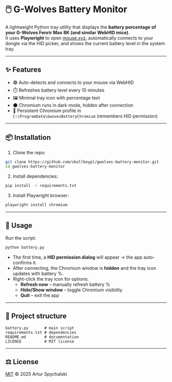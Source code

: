 # 🖱️ G-Wolves Battery Monitor

A lightweight Python tray utility that displays the **battery percentage of your G-Wolves Fenrir Max 8K (and similar WebHID mice)**.  
It uses **Playwright** to open [mouse.xyz](https://mouse.xyz), automatically connects to your dongle via the HID picker, and shows the current battery level in the system tray.

---

## ✨ Features

- 🟢 Auto-detects and connects to your mouse via WebHID
- ⏱️ Refreshes battery level every 10 minutes
- 🖼️ Minimal tray icon with percentage text
- 🌑 Chromium runs in dark mode, hidden after connection
- 💾 Persistent Chromium profile in  
  `C:\ProgramData\GwovesBatteryChromium` (remembers HID permission)

---

## 📦 Installation

1. Clone the repo:

```sh
git clone https://github.com/skullboypl/gwolves-battery-monitor.git
cd gwolves-battery-monitor
```

2. Install dependencies:

```sh
pip install -r requirements.txt
```

3. Install Playwright browser:

```sh
playwright install chromium
```

---

## 🚀 Usage

Run the script:

```sh
python battery.py
```

- The first time, a **HID permission dialog** will appear → the app auto-confirms it.
- After connecting, the Chromium window is **hidden** and the tray icon updates with battery %.
- Right-click the tray icon for options:
  - **Refresh now** – manually refresh battery %
  - **Hide/Show window** – toggle Chromium visibility
  - **Quit** – exit the app

---

## 📂 Project structure

```
battery.py       # main script
requirements.txt # dependencies
README.md        # documentation
LICENSE          # MIT license
```

---

## ⚖️ License

[MIT](LICENSE) © 2025 Artur Spychalski

